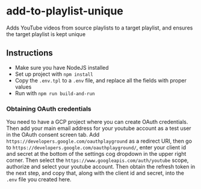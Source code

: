 # add-to-playlist-unique

Adds YouTube videos from source playlists to a target playlist, and ensures the target playlist is kept unique

## Instructions

- Make sure you have NodeJS installed
- Set up project with `npm install`
- Copy the `.env.tpl` to a `.env` file, and replace all the fields with proper values
- Run with `npm run build-and-run`

### Obtaining OAuth credentials

You need to have a GCP project where you can create OAuth credentials. Then add your main email address for your youtube account as a test user in the OAuth consent screen tab. Add `https://developers.google.com/oauthplayground` as a redirect URI, then go to `https://developers.google.com/oauthplayground/`, enter your client id and secret at the bottom of the settings cog dropdown in the upper right corner.
Then select the `https://www.googleapis.com/auth/youtube` scope, authorize and select your youtube account. Then obtain the refresh token in the next step, and copy that, along with the client id and secret, into the `.env` file you created here.
